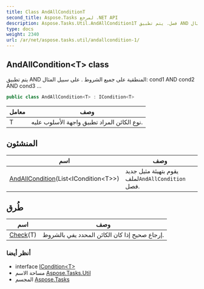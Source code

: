 ```yaml
---
title: Class AndAllConditionT
second_title: Aspose.Tasks لمرجع .NET API
description: Aspose.Tasks.Util.AndAllCondition1T فصل. يتم تطبيق AND المنطقية على جميع الشروط . على سبيل المثال cond1 AND cond2 AND cond3 ...
type: docs
weight: 2340
url: /ar/net/aspose.tasks.util/andallcondition-1/
---
```

## AndAllCondition&lt;T&gt; class

يتم تطبيق AND المنطقية على جميع الشروط . على سبيل المثال: cond1 AND cond2 AND cond3 ...

```csharp
public class AndAllCondition<T> : ICondition<T>
```

| معامل | وصف |
| --- | --- |
| T | نوع الكائن المراد تطبيق واجهة الأسلوب عليه. |

## المنشئون

| اسم | وصف |
| --- | --- |
| [AndAllCondition](andallcondition/)(List&lt;ICondition&lt;T&gt;&gt;) | يقوم بتهيئة مثيل جديد لملف`AndAllCondition` فصل. |

## طُرق

| اسم | وصف |
| --- | --- |
| [Check](../../aspose.tasks.util/andallcondition-1/check/)(T) | إرجاع صحيح إذا كان الكائن المحدد يفي بالشروط. |

### أنظر أيضا

* interface [ICondition&lt;T&gt;](../icondition-1/)
* مساحة الاسم [Aspose.Tasks.Util](../../aspose.tasks.util/)
* المجسم [Aspose.Tasks](../../)



